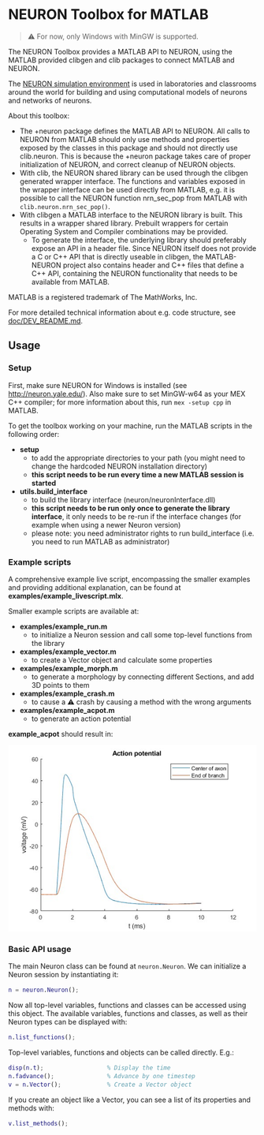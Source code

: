 # NEURON Toolbox for MATLAB

> :warning: For now, only Windows with MinGW is supported.

The NEURON Toolbox provides a MATLAB API to NEURON, using the MATLAB 
provided clibgen and clib packages to connect MATLAB and NEURON.

The [NEURON simulation environment](https://www.neuron.yale.edu/) is used 
in laboratories and classrooms around the world for building and using 
computational models of neurons and networks of neurons.

About this toolbox:

- The +neuron package defines the MATLAB API to NEURON. All calls to 
  NEURON from MATLAB should only use methods and properties exposed by 
  the classes in this package and should not directly use clib.neuron. 
  This is because the +neuron package takes care of proper initialization 
  of NEURON, and correct cleanup of NEURON objects.
- With clib, the NEURON shared library can be used through the clibgen 
  generated wrapper interface. The functions and variables exposed in the 
  wrapper interface can be used directly from MATLAB, e.g. it is possible 
  to call the NEURON function nrn_sec_pop from MATLAB with 
  `clib.neuron.nrn_sec_pop()`.
- With clibgen a MATLAB interface to the NEURON library is built. This 
  results in a wrapper shared library. Prebuilt wrappers for certain 
  Operating System and Compiler combinations may be provided.
    - To generate the interface, the underlying library should preferably 
      expose an API in a header file. Since NEURON itself does not provide 
      a C or C++ API that is directly useable in clibgen, the MATLAB-NEURON 
      project also contains header and C++ files that define a C++ API, 
      containing the NEURON functionality that needs to be available from 
      MATLAB.


MATLAB is a registered trademark of The MathWorks, Inc. 

For more detailed technical information about e.g. code structure, see [doc/DEV_README.md](doc/DEV_README.md).

## Usage

### Setup

First, make sure NEURON for Windows is installed (see http://neuron.yale.edu/).
Also make sure to set MinGW-w64 as your MEX C++ compiler; for more information about this, run `mex -setup cpp` in MATLAB.

To get the toolbox working on your machine, run the MATLAB scripts in the following order:
- **setup** 
    - to add the appropriate directories to your path (you might need to
      change the hardcoded NEURON installation directory)
    - **this script needs to be run every time a new MATLAB session is started**
- **utils.build_interface**
    - to build the library interface (neuron/neuronInterface.dll)
    - **this script needs to be run only once to generate the library interface**,
      it only needs to be re-run if the interface changes (for example when using a newer Neuron version)
    - please note: you need administrator rights to run build_interface
      (i.e. you need to run MATLAB as administrator)

### Example scripts

A comprehensive example live script, encompassing the smaller examples and providing additional explanation, can be found at **examples/example_livescript.mlx**.

Smaller example scripts are available at:
- **examples/example_run.m** 
    - to initialize a Neuron session and call some top-level functions from the library
- **examples/example_vector.m** 
    - to create a Vector object and calculate some properties
- **examples/example_morph.m** 
    - to generate a morphology by connecting different Sections, and add 3D points to them
- **examples/example_crash.m** 
    - to cause a :warning: crash by causing a method with the wrong arguments
- **examples/example_acpot.m** 
    - to generate an action potential

**example_acpot** should result in:

![Action potential](doc/acpot.jpg)

### Basic API usage

The main Neuron class can be found at `neuron.Neuron`. We can
initialize a Neuron session by instantiating it:

```matlab
n = neuron.Neuron();
```

Now all top-level variables, functions and classes can be accessed
using this object. The available variables, functions and classes, as 
well as their Neuron types can be displayed with:

```matlab
n.list_functions();
```

Top-level variables, functions and objects can be called directly. E.g.:

```matlab
disp(n.t);                  % Display the time
n.fadvance();               % Advance by one timestep
v = n.Vector();             % Create a Vector object
```

If you create an object like a Vector, you can see a list of its 
properties and methods with:

```matlab
v.list_methods();
```
